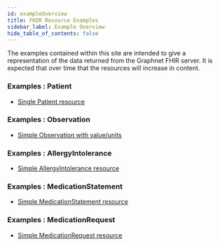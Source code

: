 ```yaml
---
id: exampleOverview
title: FHIR Resource Examples
sidebar_label: Example Overview
hide_table_of_contents: false
---
```


The examples contained within this site are intended to give a representation of the data returned from the Graphnet FHIR server.
It is expected that over time that the resources will increase in content.

### Examples : Patient

- [Single Patient resource](examplePatient)

### Examples : Observation

- [Simple Observation with value/units](exampleObservation-1)

### Examples : AllergyIntolerance

- [Simple AllergyIntolerance resource](exampleAllergy-1)

### Examples : MedicationStatement

- [Simple MedicationStatement resource](exampleMedicationStatement-1)

### Examples : MedicationRequest

- [Simple MedicationRequest resource](exampleMedicationRequest-1)

<!--
### Examples : FamilyMemberHistory

- [Family member history with family member asserted](fmh-1)
- [Family member history with unknown family member](fmh-2)
-->

<!--
### Examples : Immunization

- [Simple Immunization resource](exampleImmunization-1)
-->

<!--
### Examples : QuestionnaireResponse

- [Simple QuestionnaireResponse resource](exampleQuestionnaireResponse-1)
-->

<!--
### Examples : Flag

- [Simple Flag resource](exampleFlag-1)
-->